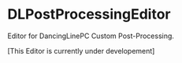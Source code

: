 # DLPostProcessingEditor
 Editor for DancingLinePC Custom Post-Processing.

[This Editor is currently under developement]
